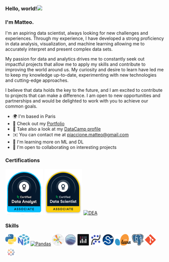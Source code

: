 ### Hello, world!![](https://user-images.githubusercontent.com/18350557/176309783-0785949b-9127-417c-8b55-ab5a4333674e.gif)

### I'm Matteo.

I'm an aspiring data scientist, always looking for new challenges and experiences. Through my experience, I have developed a strong proficiency in data analysis, visualization, and machine learning allowing me to accurately interpret and present complex data sets.

My passion for data and analytics drives me to constantly seek out impactful projects that allow me to apply my skills and contribute to improving the world around us. My curiosity and desire to learn have led me to keep my knowledge up-to-date, experimenting with new technologies and cutting-edge approaches.

I believe that data holds the key to the future, and I am excited to contribute to projects that can make a difference. I am open to new opportunities and partnerships and would be delighted to work with you to achieve our common goals.

* 🌍  I'm based in Paris
* 🔎  Check out my [Portfolio](https://www.datascienceportfol.io/matteopiaccione)
* 👀  Take also a look at my [DataCamp profile](https://app.datacamp.com/profile/matteopiaccione)
* ✉️  You can contact me at [piaccione.matteo@gmail.com](mailto:piaccione.matteo@gmail.com)  
* 🧠  I'm learning more on ML and DL
* 🤝  I'm open to collaborating on interesting projects


### Certifications

<p align="left"> <a href="[https://www.python.org/](https://www.datacamp.com/certificate/DAA0018306197130)" target="_blank" rel="noreferrer"><img src="https://github.com/MatteoPiaccione/MatteoPiaccione/blob/main/Certification%20Icons/DAA%20badge.png" width="120" height="145" alt="DAA" /></a>
 <a href="https://www.datacamp.com/certificate/DSA0014725103384" target="_blank" rel="noreferrer"><img src="https://github.com/MatteoPiaccione/MatteoPiaccione/blob/main/Certification%20Icons/DSA%20badge.png" width="120" height="145" alt="DSA" /></a>
 <a href="https://www.datacamp.com/certificate/DEA0013589231133" target="_blank" rel="noreferrer"><img src="" width="120" height="145" alt="DEA" /></a>
</p>


### Skills

<p align="left"> <a href="https://www.python.org/" target="_blank" rel="noreferrer"><img src="https://github.com/MatteoPiaccione/MatteoPiaccione/blob/main/logos/Python-logo-notext.svg.png" width="36" height="36" alt="Python" /></a>
<a href="https://numpy.org" target="_blank" rel="noreferrer"><img src="https://github.com/MatteoPiaccione/MatteoPiaccione/blob/main/logos/numpy-logo-479C24EC79-seeklogo.com.png" width="36" height="36" alt="Numpy" /></a>  
<a href="https://pandas.pydata.org" target="_blank" rel="noreferrer"><img src="https://github.com/MatteoPiaccione/MatteoPiaccione/blob/main/logos/pandas_white.png" width="36" height="36" alt="Pandas" /></a>  
<a href="https://matplotlib.org" target="_blank" rel="noreferrer"><img src="https://github.com/MatteoPiaccione/MatteoPiaccione/blob/main/logos/Created_with_Matplotlib-logo.svg.png" width="36" height="36" alt="Matplotlib" /></a> 
<a href="https://seaborn.pydata.org/#" target="_blank" rel="noreferrer"><img src="https://github.com/MatteoPiaccione/MatteoPiaccione/blob/main/logos/92161415-9e357100-edfe-11ea-917d-f9e33fd60741.png" width="36" height="36" alt="Seaborn" /></a> 
<a href="https://plotly.com" target="_blank" rel="noreferrer"><img src="https://github.com/MatteoPiaccione/MatteoPiaccione/blob/main/logos/5997976.png" width="36" height="36" alt="Plotly" /></a> 
<a href="https://www.statsmodels.org/stable/index.html" target="_blank" rel="noreferrer"><img src="https://github.com/MatteoPiaccione/MatteoPiaccione/blob/main/logos/statsmodels-прозр-600-350.png" width="36" height="36" alt="Statsmodels" /></a>
<a href="https://scipy.org" target="_blank" rel="noreferrer"><img src="https://github.com/MatteoPiaccione/MatteoPiaccione/blob/main/logos/1200px-SCIPY_2.svg.png" width="36" height="36" alt="Scipy" /></a>
<a href="https://scikit-learn.org/stable/" target="_blank" rel="noreferrer"><img src="https://github.com/MatteoPiaccione/MatteoPiaccione/blob/main/logos/2560px-Scikit_learn_logo_small.svg.png" width="50" height="36" alt="Scikitlearn" /></a>
<a href="https://www.postgresql.org/" target="_blank" rel="noreferrer"><img src="https://github.com/MatteoPiaccione/MatteoPiaccione/blob/main/logos/Postgresql_elephant.svg.png" width="36" height="36" alt="PostgreSQL" /></a>
<a href="https://git-scm.com/" target="_blank" rel="noreferrer"><img src="https://github.com/MatteoPiaccione/MatteoPiaccione/blob/main/logos/Git_icon.svg.png" width="36" height="36" alt="Git" /></a> 
<a href="https://www.tableau.com" target="_blank" rel="noreferrer"><img src="https://github.com/MatteoPiaccione/MatteoPiaccione/blob/main/logos/logo-tableau-cirkel.png" width="36" height="36" alt="Tableau" /></a> </p>
  

<!--
**MatteoPiaccione/MatteoPiaccione** is a ✨ _special_ ✨ repository because its `README.md` (this file) appears on your GitHub profile.

Here are some ideas to get you started:

- 🔭 I’m currently working on ...
- 🌱 I’m currently learning ...
- 👯 I’m looking to collaborate on ...
- 🤔 I’m looking for help with ...
- 💬 Ask me about ...
- 📫 How to reach me: ...
- 😄 Pronouns: ...
- ⚡ Fun fact: ...

<p align="left"> <a href="https://www.python.org/" target="_blank" rel="noreferrer"><img src="https://raw.githubusercontent.com/danielcranney/readme-generator/main/public/icons/skills/python-colored.svg" width="36" height="36" alt="Python" /></a> </p>


-->
